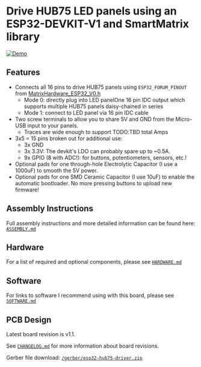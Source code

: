 # Drive HUB75 LED panels using an ESP32-DEVKIT-V1 and SmartMatrix library
[![Demo](images/demo.gif)](https://www.youtube.com/watch?v=UengvMiGzF8)

## Features
* Connects all 16 pins to drive HUB75 panels using `ESP32_FORUM_PINOUT` from [MatrixHardware_ESP32_V0.h](https://github.com/pixelmatix/SmartMatrix/blob/teensylc/src/MatrixHardware_ESP32_V0.h)
  * Mode 0: directly plug into LED panelOne 16 pin IDC output which supports multiple HUB75 panels daisy-chained in series
  * Mode 1: connect to LED panel via 16 pin IDC cable
* Two screw terminals to allow you to share 5V and GND from the Micro-USB input to your panels.
  * Traces are wide enough to support TODO:TBD total Amps
* 3x5 = 15 pins broken out for additional use: 
  * 3x GND
  * 3x 3.3V: The devkit's LDO can probably spare up to ~0.5A.
  * 9x GPIO (8 with ADC!): for buttons, potentiometers, sensors, etc.!
* Optional pads for one through-hole Electrolytic Capacitor (I use a 1000uF) to smooth the 5V power.
* Optional pads for one SMD Ceramic Capacitor (I use 10uF) to enable the automatic bootloader. No more pressing buttons to upload new firmware!

## Assembly Instructions
Full assembly instructions and more detailed information can be found here: [`ASSEMBLY.md`](ASSEMBLY.md)

## Hardware
For a list of required and optional components, please see [`HARDWARE.md`](HARDWARE.md)

## Software
For links to software I recommend using with this board, please see [`SOFTWARE.md`](SOFTWARE.md)

## PCB Design

Latest board revision is v1.1.

See [`CHANGELOG.md`](CHANGELOG.md) for more information about board revisions.

Gerber file download: [`/gerber/esp32-hub75-driver.zip`](https://github.com/rorosaurus/esp32-hub75-driver/blob/master/gerber/esp32-hub75-driver.zip)
